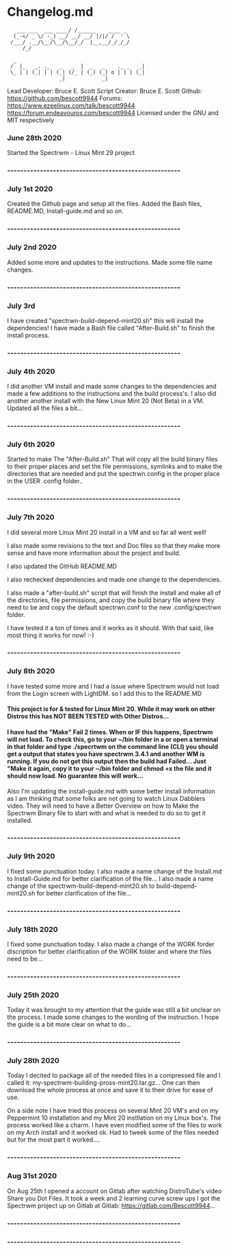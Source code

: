 # Changelog.md
       ___ ___  ___ ____/ /______    ____ _  
      (_-</ _ \/ -_) __/ __/ __/ |/|/ /  ' \ 
     /___/ .__/\__/\__/\__/_/  |__,__/_/_/_/ 
         /_/                                 

      _                                           
     /  |_   _. ._   _   _  |  _   _    ._ _   _| 
     \_ | | (_| | | (_| (/_ | (_) (_| o | | | (_| 
                     _|            _|             


 Lead Developer: Bruce E. Scott
 Script Creator: Bruce E. Scott
 Github: https://github.com/bescott9944
 Forums: https://www.ezeelinux.com/talk/bescott9944
         https://forum.endeavouros.com/bescott9944
 Licensed under the GNU and MIT respectively

### June 28th 2020
Started the Spectrwm - Linux Mint 29 project
### -----------------------------------------------------

### July 1st 2020
Created the Github page and setup all the files.
Added the Bash files, README.MD, Install-guide.md and so on.
### -----------------------------------------------------

### July 2nd 2020
Added some more and updates to the instructions.
Made some file name changes.
### -----------------------------------------------------

### July 3rd
I have created "spectrwn-build-depend-mint20.sh" this will install the
dependencies! I have made a Bash file called "After-Build.sh" to finish the
install process.
### -----------------------------------------------------

### July 4th 2020
I did another VM install and made some changes to the dependencies
and made a few additions to the instructions and the build process's.
I also did another another install with the New Linux Mint 20 (Not Beta)
in a VM.
Updated all the files a bit...
### -----------------------------------------------------

### July 6th 2020
Started to make The "After-Build.sh" That will copy all the build binary files
to their proper places and set the file permissions, symlinks and to make
the directories that are needed and put the spectrwn.config in the proper
place in the USER .config folder..
### -----------------------------------------------------

### July 7th 2020
I did several more Linux Mint 20 install in a VM and so far all went well!

I also made some revisions to the text and Doc files so that they make
more sense and have more information about the project and build.

I also updated the GitHub README.MD

I also rechecked dependencies and made one change to the dependencies.

I also made a "after-build.sh" script that will finish the install and make
all of the directories, file permissions, and copy the build binary file
where they need to be and copy the default spectrwn.conf to the new
.config/spectrwn folder.

I have tested it a ton of times and it works as it should.
With that said, like most thing it works for now! :-)
### -----------------------------------------------------

### July 8th 2020
I have tested some more and I had a issue where Spectrwm would not load from
the Login screen with LightDM. so I add this to the README.MD

#### This project is for & tested for Linux Mint 20. While it may work on other Distros this has NOT BEEN TESTED with Other Distros...

#### I have had the "Make" Fail 2 times. When or IF this happens, Spectrwm will not load. To check this, go to your ~/bin folder in a or open a terminal in that folder and type ./specrtwm on the command line (CLI) you should get a output that states you have spectrwm 3.4.1 and another WM is running. If you do not get this output then the build had Failed... Just "Make it again, copy it to your ~/bin folder and chmod +x the file and it should now load. No guarantee this will work...

Also I'm updating the install-guide.md with some better install information as I am
thinking that some folks are not going to watch Linux Dabblers video. They will
need to have a Better Overview on how to Make the Spectrwm Binary file
to start with and what is needed to do so to get it installed.
### -----------------------------------------------------

### July 9th 2020
I fixed some punctuation today.
I also made a name change of the Install.md to Install-Guide.md for better
clarification of the file...
I also made a name change of the spectrwm-build-depend-mint20.sh to
build-depend-mint20.sh for better clarification of the file...
### -----------------------------------------------------

### July 18th 2020
I fixed some punctuation today.
I also made a change of the WORK forder discription for better
clarification of the WORK folder and where the files need to be...
### -----------------------------------------------------

### July 25th 2020
Today it was brought to my attention that the guide was still
a bit unclear on the process. I made some changes to the wording
of the instruction. I hope the guide is a bit more clear on what
to do...
### -----------------------------------------------------

### July 28th 2020
Today I decited to package all of the needed files in a compressed file and
I called it: my-spectrwm-building-pross-mint20.tar.gz... One can then download
the whole process at once and save it to their drive for ease of use.

On a side note I have tried this process on several Mint 20 VM's and on my
Peppermint 10 installation and my Mint 20 instllation on my Linux box's.
The process worked like a charm.
I have even modified some of the files to work on my Arch install
and it worked ok. Had to tweek some of the files needed but
for the most part it worked....
### -----------------------------------------------------

### Aug 31st 2020
On Aug 25th I opened a account on Gitlab after watching DistroTube's video
Share you Dot Files.
It took a week and 2 learning curve screw ups I got the Spectrwm project up
on Gitlab at Gitlab: https://gitlab.com/Bescott9944...
### -----------------------------------------------------



### -----------------------------------------------------

